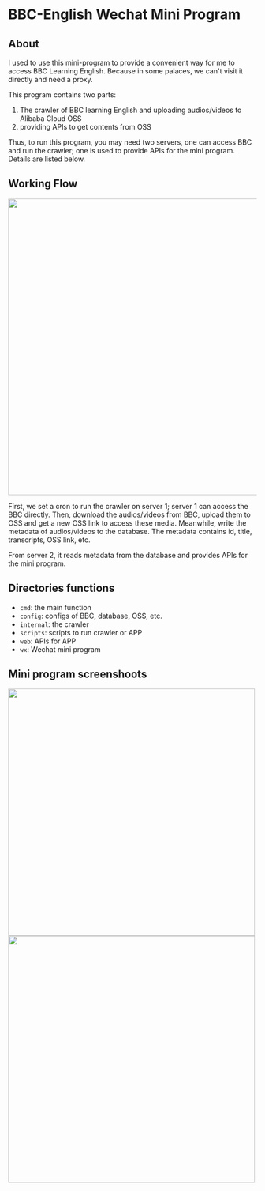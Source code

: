 # BBC-English Wechat Mini Program

## About

I used to use this mini-program to provide a convenient way for me to access BBC Learning English. Because in some palaces, we can't visit it directly and need a proxy.

This program contains two parts:

1. The crawler of BBC learning English and uploading audios/videos to Alibaba Cloud OSS
2. providing APIs to get contents from OSS

Thus, to run this program, you may need two servers, one can access BBC and run the crawler; one is used to provide APIs for the mini program. Details are listed below.

## Working Flow

<img src="http://qiniu.lastmayday.com/BBC_English_Mini_Program.png" width="600px">

First, we set a cron to run the crawler on server 1; server 1 can access the BBC directly.
Then, download the audios/videos from BBC, upload them to OSS and get a new OSS link to access these media.
Meanwhile, write the metadata of audios/videos to the database. The metadata contains id, title, transcripts, OSS link, etc.

From server 2, it reads metadata from the database and provides APIs for the mini program.

## Directories functions

- `cmd`: the main function
- `config`: configs of BBC, database, OSS, etc.
- `internal`: the crawler
- `scripts`: scripts to run crawler or APP
- `web`: APIs for APP
- `wx`: Wechat mini program

## Mini program screenshoots

<img src="http://qiniu.lastmayday.com/BBC_English_Screenshot_list.png" width="500px">

<img src="http://qiniu.lastmayday.com/BBC_English_Screenshot_detail.png" width="500px">
